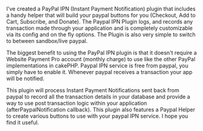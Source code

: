 I've created a PayPal IPN (Instant Payment Notification) plugin that includes a handy helper that will build your paypal buttons for you (Checkout, Add to Cart, Subscribe, and Donate). The Paypal IPN Plugin logs, and records any transaction made through your application and is completely customizable via its config and on the fly options. The Plugin is also very simple to switch to between sandbox/live paypal.


The biggest benefit to using the PayPal IPN plugin is that it doesn't require a Website Payment Pro account (monthly charge) to use like the other PayPal implementations in cakePHP. Paypal IPN service is free from paypal, you simply have to enable it. Whenever paypal receives a transaction your app will be notified.

This plugin will process Instant Payment Notifications sent back from paypal to record all the transaction details in your database and provide a way to use post transaction logic within your application (afterPaypalNotification callback). This plugin also features a Paypal Helper to create various buttons to use with your paypal IPN service. I hope you find it useful.